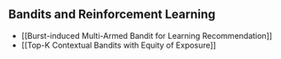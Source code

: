 ## Bandits and Reinforcement Learning
- [[Burst-induced Multi-Armed Bandit for Learning Recommendation]]
- [[Top-K Contextual Bandits with Equity of Exposure]]